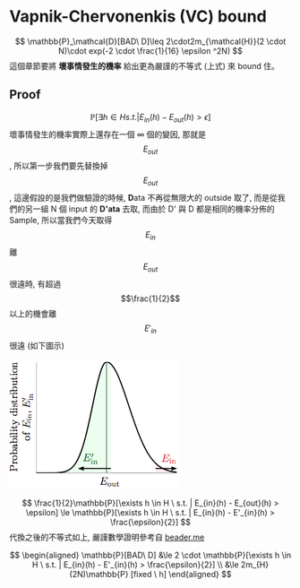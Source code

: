 # Vapnik-Chervonenkis (VC) bound

$$
\mathbb{P}_\mathcal{D}[BAD\ D]\leq 2\cdot2m_{\mathcal{H}}(2 \cdot N)\cdot exp(-2 \cdot \frac{1}{16} \epsilon ^2N)
$$
這個章節要將 **壞事情發生的機率** 給出更為嚴謹的不等式 (上式) 來 bound 住。

## Proof

$$
\mathbb{P}[\exists h \in H s.t. | E_{in}(h) - E_{out}(h) > \epsilon]
$$
壞事情發生的機率實際上還存在一個 ∞ 個的變因, 那就是 $$E_{out}$$, 所以第一步我們要先替換掉 $$E_{out}$$, 這邊假設的是我們做驗證的時候, **D**ata 不再從無限大的 outside 取了, 而是從我們的另一組 N 個 input 的 **D'ata** 去取, 而由於 D' 與 D 都是相同的機率分佈的 Sample, 所以當我們今天取得 $$E_{in}$$ 離 $$E_{out}$$ 很遠時, 有超過 $$\frac{1}{2}$$ 以上的機會離 $$E'_{in}$$很遠 (如下圖示)

![](pdf_of_ein.png)

$$
\frac{1}{2}\mathbb{P}[\exists h \in H \ s.t. | E_{in}(h) - E_{out}(h) > \epsilon] \le \mathbb{P}[\exists h \in H \ s.t. | E_{in}(h) - E'_{in}(h) > \frac{\epsilon}{2}]
$$
代換之後的不等式如上, 嚴謹數學證明參考自 [beader.me](http://beader.me/mlnotebook/section2/vc-dimension-two.html)

$$
\begin{aligned}
\mathbb{P}[BAD\ D] &\le 2 \cdot \mathbb{P}[\exists h \in H \ s.t. | E_{in}(h) - E'_{in}(h) > \frac{\epsilon}{2}] \\
&\le 2m_{H}(2N)\mathbb{P} [fixed \ h]
\end{aligned}
$$

